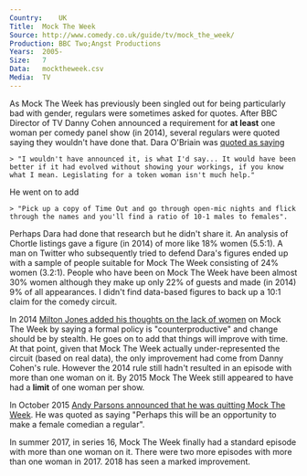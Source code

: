 ```yaml
---
Country:	UK
Title:	Mock The Week
Source:	http://www.comedy.co.uk/guide/tv/mock_the_week/
Production:	BBC Two;Angst Productions
Years:	2005-
Size:	7
Data:	mocktheweek.csv
Media:	TV
---
```


As Mock The Week has previously been singled out for being particularly bad with gender, regulars were sometimes asked for quotes. After BBC Director of TV Danny Cohen announced a requirement for __at least__ one woman per comedy panel show (in 2014), several regulars were quoted saying they wouldn't have done that. Dara O'Briain was [quoted as saying](http://www.radiotimes.com/news/2014-02-25/dara-o-briain-on-his-school-of-hard-sums-the-education-system-and-women-in-stand-up) 

	> "I wouldn't have announced it, is what I'd say... It would have been better if it had evolved without showing your workings, if you know what I mean. Legislating for a token woman isn't much help."

He went on to add 

	> "Pick up a copy of Time Out and go through open-mic nights and flick through the names and you'll find a ratio of 10-1 males to females".
	
Perhaps Dara had done that research but he didn't share it. An analysis of Chortle listings gave a figure (in 2014) of more like 18% women (5.5:1). A man on Twitter who subsequently tried to defend Dara's figures ended up with a sample of people suitable for Mock The Week consisting of 24% women (3.2:1). People who have been on Mock The Week have been almost 30% women although they make up only 22% of guests and made (in 2014) 9% of all appearances. I didn't find data-based figures to back up a 10:1 claim for the comedy circuit.

In 2014 [Milton Jones added his thoughts on the lack of women](http://www.radiotimes.com/news/2014-06-13/bbcs-female-quota-for-comedy-panel-shows-is-counterproductive-says-mock-the-weeks-milton-jones) on Mock The Week by saying a formal policy is "counterproductive" and change should be by stealth. He goes on to add that things will improve with time. At that point, given that Mock The Week actually under-represented the circuit (based on real data), the only improvement had come from Danny Cohen's rule. However the 2014 rule still hadn't resulted in an episode with more than one woman on it. By 2015 Mock The Week still appeared to have had a __limit__ of one woman per show.

In October 2015 [Andy Parsons announced that he was quitting Mock The Week](http://www.chortle.co.uk/news/2015/10/19/23424/andy_parsons_quits_mock_the_week). He was quoted as saying "Perhaps this will be an opportunity to make a female comedian a regular".

In summer 2017, in series 16, Mock The Week finally had a standard episode with more than one woman on it. There were two more episodes with more than one woman in 2017. 2018 has seen a marked improvement.